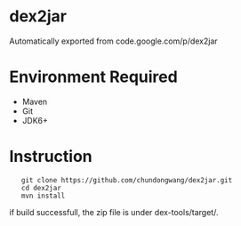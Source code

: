 # dex2jar
Automatically exported from code.google.com/p/dex2jar

# Environment Required
- Maven
- Git
- JDK6+

# Instruction
```
   git clone https://github.com/chundongwang/dex2jar.git
   cd dex2jar
   mvn install
```

if build successfull, the zip file is under dex-tools/target/.
